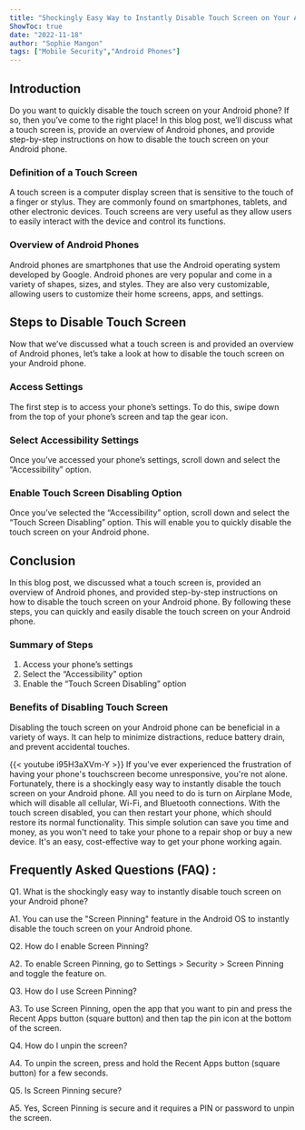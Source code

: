```yaml
---
title: "Shockingly Easy Way to Instantly Disable Touch Screen on Your Android Phone!"
ShowToc: true 
date: "2022-11-18"
author: "Sophie Mangon" 
tags: ["Mobile Security","Android Phones"]
---
```

## Introduction 

Do you want to quickly disable the touch screen on your Android phone? If so, then you’ve come to the right place! In this blog post, we’ll discuss what a touch screen is, provide an overview of Android phones, and provide step-by-step instructions on how to disable the touch screen on your Android phone. 

### Definition of a Touch Screen 

A touch screen is a computer display screen that is sensitive to the touch of a finger or stylus. They are commonly found on smartphones, tablets, and other electronic devices. Touch screens are very useful as they allow users to easily interact with the device and control its functions. 

### Overview of Android Phones 

Android phones are smartphones that use the Android operating system developed by Google. Android phones are very popular and come in a variety of shapes, sizes, and styles. They are also very customizable, allowing users to customize their home screens, apps, and settings. 

## Steps to Disable Touch Screen 

Now that we’ve discussed what a touch screen is and provided an overview of Android phones, let’s take a look at how to disable the touch screen on your Android phone. 

### Access Settings 

The first step is to access your phone’s settings. To do this, swipe down from the top of your phone’s screen and tap the gear icon. 

### Select Accessibility Settings 

Once you’ve accessed your phone’s settings, scroll down and select the “Accessibility” option. 

### Enable Touch Screen Disabling Option 

Once you’ve selected the “Accessibility” option, scroll down and select the “Touch Screen Disabling” option. This will enable you to quickly disable the touch screen on your Android phone. 

## Conclusion 

In this blog post, we discussed what a touch screen is, provided an overview of Android phones, and provided step-by-step instructions on how to disable the touch screen on your Android phone. By following these steps, you can quickly and easily disable the touch screen on your Android phone. 

### Summary of Steps 

1. Access your phone’s settings 
2. Select the “Accessibility” option 
3. Enable the “Touch Screen Disabling” option 

### Benefits of Disabling Touch Screen 

Disabling the touch screen on your Android phone can be beneficial in a variety of ways. It can help to minimize distractions, reduce battery drain, and prevent accidental touches.

{{< youtube i95H3aXVm-Y >}} 
If you've ever experienced the frustration of having your phone's touchscreen become unresponsive, you're not alone. Fortunately, there is a shockingly easy way to instantly disable the touch screen on your Android phone. All you need to do is turn on Airplane Mode, which will disable all cellular, Wi-Fi, and Bluetooth connections. With the touch screen disabled, you can then restart your phone, which should restore its normal functionality. This simple solution can save you time and money, as you won't need to take your phone to a repair shop or buy a new device. It's an easy, cost-effective way to get your phone working again.

## Frequently Asked Questions (FAQ) :
Q1. What is the shockingly easy way to instantly disable touch screen on your Android phone?

A1. You can use the "Screen Pinning" feature in the Android OS to instantly disable the touch screen on your Android phone. 

Q2. How do I enable Screen Pinning?

A2. To enable Screen Pinning, go to Settings > Security > Screen Pinning and toggle the feature on. 

Q3. How do I use Screen Pinning?

A3. To use Screen Pinning, open the app that you want to pin and press the Recent Apps button (square button) and then tap the pin icon at the bottom of the screen. 

Q4. How do I unpin the screen?

A4. To unpin the screen, press and hold the Recent Apps button (square button) for a few seconds. 

Q5. Is Screen Pinning secure?

A5. Yes, Screen Pinning is secure and it requires a PIN or password to unpin the screen.


